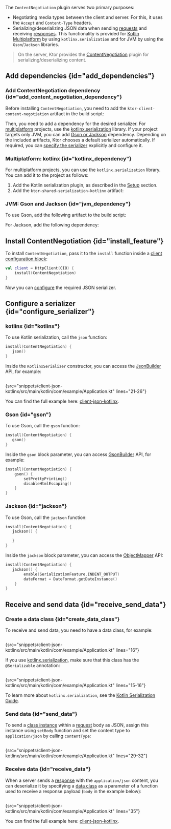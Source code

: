 [//]: # (title: Content negotiation and serialization)

<microformat>
<var name="example_name" value="client-json-kotlinx"/>
<include src="lib.xml" include-id="download_example"/>
</microformat>

The `ContentNegotiation` plugin serves two primary purposes:
* Negotiating media types between the client and server. For this, it uses the `Accept` and `Content-Type` headers.
* Serializing/deserializing JSON data when sending [requests](request.md) and receiving [responses](response.md). This functionality is provided for [Kotlin Multiplatform](http-client_multiplatform.md) by using `kotlinx.serialization` and for JVM by using the `Gson`/`Jackson` libraries.

> On the server, Ktor provides the [ContentNegotiation](serialization.md) plugin for serializing/deserializing content.


## Add dependencies {id="add_dependencies"}
### Add ContentNegotiation dependency {id="add_content_negotiation_dependency"}
Before installing `ContentNegotiation`, you need to add the `ktor-client-content-negotiation` artifact in the build script:
<var name="artifact_name" value="ktor-client-content-negotiation"/>
<include src="lib.xml" include-id="add_ktor_artifact"/>

Then, you need to add a dependency for the desired serializer. For [multiplatform](http-client_multiplatform.md) projects, use the [kotlinx.serialization](#kotlinx_dependency) library. If your project targets only JVM, you can add [Gson or Jackson](#jvm_dependency) dependency. Depending on the included artifacts, Ktor chooses a default serializer automatically. If required, you can [specify the serializer](#configure_serializer) explicitly and configure it.


### Multiplatform: kotlinx {id="kotlinx_dependency"}

For multiplatform projects, you can use the `kotlinx.serialization` library. You can add it to the project as follows:
1. Add the Kotlin serialization plugin, as described in the [Setup](https://github.com/Kotlin/kotlinx.serialization#setup) section.
2. Add the `ktor-shared-serialization-kotlinx` artifact:
   <var name="artifact_name" value="ktor-shared-serialization-kotlinx"/>
   <include src="lib.xml" include-id="add_ktor_artifact"/>


### JVM: Gson and Jackson  {id="jvm_dependency"}
To use Gson, add the following artifact to the build script:
<var name="artifact_name" value="ktor-shared-serialization-gson"/>
<include src="lib.xml" include-id="add_ktor_artifact"/>

For Jackson, add the following dependency:
<var name="artifact_name" value="ktor-shared-serialization-jackson"/>
<include src="lib.xml" include-id="add_ktor_artifact"/>
      

## Install ContentNegotiation {id="install_feature"}
To install `ContentNegotiation`, pass it to the `install` function inside a [client configuration block](client.md#configure-client):
```kotlin
val client = HttpClient(CIO) {
    install(ContentNegotiation)
}
```
Now you can [configure](#configure_serializer) the required JSON serializer.


## Configure a serializer {id="configure_serializer"}
### kotlinx {id="kotlinx"}

To use Kotlin serialization, call the `json` function:
```kotlin
install(ContentNegotiation) {
   json()
}
```
Inside the `KotlinxSerializer` constructor, you can access the [JsonBuilder](https://kotlin.github.io/kotlinx.serialization/kotlinx-serialization-json/kotlinx-serialization-json/kotlinx.serialization.json/-json-builder/index.html) API, for example:
```kotlin
```
{src="snippets/client-json-kotlinx/src/main/kotlin/com/example/Application.kt" lines="21-26"}

You can find the full example here: [client-json-kotlinx](https://github.com/ktorio/ktor-documentation/tree/main/codeSnippets/snippets/client-json-kotlinx).


### Gson {id="gson"}

To use Gson, call the `gson` function:
```kotlin
install(ContentNegotiation) {
   gson()
}
```
Inside the `gson` block parameter, you can access [GsonBuilder](https://www.javadoc.io/doc/com.google.code.gson/gson/latest/com.google.gson/com/google/gson/GsonBuilder.html) API, for example: 
```kotlin
install(ContentNegotiation) {
    gson() {
        setPrettyPrinting()
        disableHtmlEscaping()
    }
}
```

### Jackson {id="jackson"}

To use Gson, call the `jackson` function:
```kotlin
install(ContentNegotiation) {
   jackson() {

   }
}
```
Inside the `jackson` block parameter, you can access the [ObjectMapper](https://fasterxml.github.io/jackson-databind/javadoc/2.9/com/fasterxml/jackson/databind/ObjectMapper.html) API:
```kotlin
install(ContentNegotiation) {
   jackson() {
        enable(SerializationFeature.INDENT_OUTPUT)
        dateFormat = DateFormat.getDateInstance()
    }
}
```


## Receive and send data {id="receive_send_data"}
### Create a data class {id="create_data_class"}

To receive and send data, you need to have a data class, for example:
```kotlin
```
{src="snippets/client-json-kotlinx/src/main/kotlin/com/example/Application.kt" lines="16"}

If you use [kotlinx.serialization](#kotlinx), make sure that this class has the `@Serializable` annotation:
```kotlin
```
{src="snippets/client-json-kotlinx/src/main/kotlin/com/example/Application.kt" lines="15-16"}

To learn more about `kotlinx.serialization`, see the [Kotlin Serialization Guide](https://github.com/Kotlin/kotlinx.serialization/blob/master/docs/serialization-guide.md).

### Send data {id="send_data"}

To send a [class instance](#create_data_class) within a [request](request.md) body as JSON, assign this instance using `setBody` function and set the content type to `application/json` by calling `contentType`:

```kotlin
```
{src="snippets/client-json-kotlinx/src/main/kotlin/com/example/Application.kt" lines="29-32"}

### Receive data {id="receive_data"}

When a server sends a [response](response.md) with the `application/json` content, you can deserialize it by specifying a [data class](#create_data_class) as a parameter of a function used to receive a response payload (`body` in the example below):
```kotlin
```
{src="snippets/client-json-kotlinx/src/main/kotlin/com/example/Application.kt" lines="35"}

You can find the full example here: [client-json-kotlinx](https://github.com/ktorio/ktor-documentation/tree/main/codeSnippets/snippets/client-json-kotlinx).
